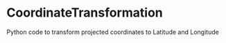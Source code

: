# CoordinateTransformation
Python code to transform projected coordinates to Latitude and Longitude
